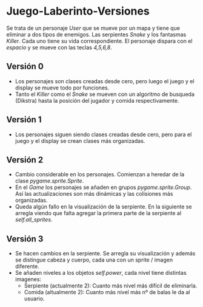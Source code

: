 # Juego-Laberinto-Versiones

Se trata de un personaje *User* que se mueve por un mapa y tiene que eliminar a dos tipos de enemigos. Las serpientes *Snake* y los fantasmas *Killer*. Cada uno tiene su vida correspondiente. El personaje dispara con el *espacio* y se mueve con las teclas *4,5,6,8*. 

## Versión 0

- Los personajes son clases creadas desde cero, pero luego el juego y el display se mueve todo por funciones.
- Tanto el *Killer* como el *Snake* se mueven con un algoritmo de busqueda (Dikstra) hasta la posición del jugador y comida respectivamente.

## Versión 1

- Los personajes siguen siendo clases creadas desde cero, pero para el juego y el display se crean clases más organizadas.

## Versión 2

- Cambio considerable en los personajes. Comienzan a heredar de la clase *pygame.sprite.Sprite*.
- En el *Game* los personajes se añaden en grupos *pygame.sprite.Group*. Así las actualizaciones son más dinámicas y las colisiones más organizadas.
- Queda algún fallo en la visualización de la serpiente. En la siguiente se arregla viendo que falta agregar la primera parte de la serpiente al *self.all_sprites*.

## Versión 3

- Se hacen cambios en la serpiente. Se arregla su visualización y además se distingue cabeza y cuerpo, cada una con un sprite / imagen diferente. 
- Se añaden niveles a los objetos *self.power*, cada nivel tiene distintas imagenes:
    - Serpiente (actualmente 2): Cuanto más nivel más difícil de eliminarla.
    - Comida (altualmente 2): Cuanto más nivel más nº de balas le da al usuario.

